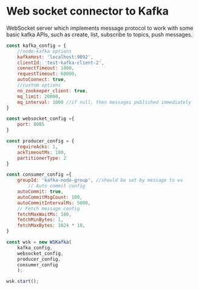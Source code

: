 # Web socket connector to Kafka

WebSocket server which implements message protocol to work with some basic kafka APIs,
such as create, list, subscribe to topics, push messages.

``` javascript
const kafka_config = {
    //node-kafka options
    kafkaHost: 'localhost:9092',
    clientId: 'test-kafka-client-2',
    connectTimeout: 1000,
    requestTimeout: 60000,
    autoConnect: true,
    //custom options
    no_zookeeper_client: true,
    mq_limit: 20000,
    mq_interval: 1000 //if null, then messages published immediately
}

const websocket_config ={
    port: 8085
}

const producer_config = {
    requireAcks: 1,
    ackTimeoutMs: 100,
    partitionerType: 2
}

const consumer_config ={
    groupId: 'kafka-node-group', //should be set by message to ws
        // Auto commit config
    autoCommit: true,
    autoCommitMsgCount: 100,
    autoCommitIntervalMs: 5000,
    // Fetch message config
    fetchMaxWaitMs: 100,
    fetchMinBytes: 1,
    fetchMaxBytes: 1024 * 10,
}

const wsk = new WSKafka(
    kafka_config,
    websocket_config,
    producer_config,
    consumer_config
    );

wsk.start();

```